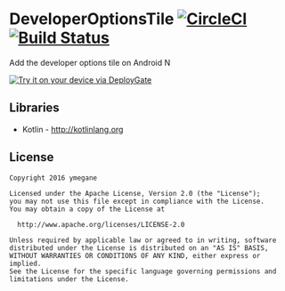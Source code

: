 # DeveloperOptionsTile [![CircleCI](https://circleci.com/gh/ymegane/DeveloperOptionsTile/tree/master.svg?style=svg)](https://circleci.com/gh/ymegane/DeveloperOptionsTile/tree/master) [![Build Status](https://www.bitrise.io/app/a942c9422edc82de.svg?token=7jAAmyobDX76NWP0Uh5vZw&branch=master)](https://www.bitrise.io/app/a942c9422edc82de)
Add the developer options tile on Android N

[<img src="https://dply.me/toe08i/button/large" alt="Try it on your device via DeployGate">](https://dply.me/toe08i#install)

Libraries
---------

 * Kotlin - http://kotlinlang.org

License
---------

```
Copyright 2016 ymegane

Licensed under the Apache License, Version 2.0 (the "License");
you may not use this file except in compliance with the License.
You may obtain a copy of the License at

  http://www.apache.org/licenses/LICENSE-2.0

Unless required by applicable law or agreed to in writing, software
distributed under the License is distributed on an "AS IS" BASIS,
WITHOUT WARRANTIES OR CONDITIONS OF ANY KIND, either express or implied.
See the License for the specific language governing permissions and
limitations under the License.
```
